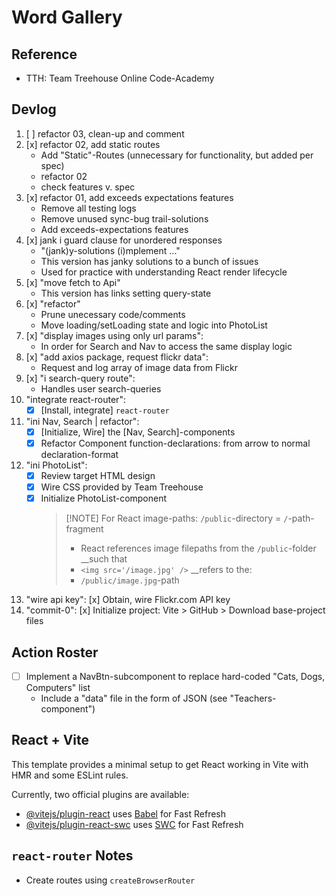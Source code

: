 

# Word Gallery

## Reference
- TTH: Team Treehouse Online Code-Academy

## Devlog
1. [ ] refactor 03, clean-up and comment
1. [x] refactor 02, add static routes
   - Add "Static"-Routes (unnecessary for functionality, but added per spec)
   - refactor 02
   - check features v. spec
1. [x] refactor 01, add exceeds expectations features
   - Remove all testing logs
   - Remove unused sync-bug trail-solutions
   - Add exceeds-expectations features
1. [x] jank i guard clause for unordered responses
   - "(jank)y-solutions (i)mplement ..."
   - This version has janky solutions to a bunch of issues
   - Used for practice with understanding React render lifecycle
1. [x] "move fetch to Api"
   - This version has links setting query-state
1. [x] "refactor"
   - Prune unecessary code/comments
   - Move loading/setLoading state and logic into PhotoList
1. [x] "display images using only url params":
   - In order for Search and Nav to access the same display logic
1. [x] "add axios package, request flickr data":
   - Request and log array of image data from Flickr
1. [x] "i search-query route":
   - Handles user search-queries
1. "integrate react-router":
   - [x] [Install, integrate] `react-router`
1. "ini Nav, Search | refactor":
   - [x] [Initialize, Wire] the [Nav, Search]-components
   - [x] Refactor Component function-declarations: from arrow to normal declaration-format
1. "ini PhotoList":
   - [x] Review target HTML design
   - [x] Wire CSS provided by Team Treehouse
   - [x] Initialize PhotoList-component
      > [!NOTE] For React image-paths: `/public`-directory = `/`-path-fragment
      > - React references image filepaths from the `/public`-folder __such that
      > - `<img src='/image.jpg' />` __refers to the:
      > - `/public/image.jpg`-path
1. "wire api key": [x] Obtain, wire Flickr.com API key
1. "commit-0": [x] Initialize project: Vite > GitHub > Download base-project files

## Action Roster
- [ ] Implement a NavBtn-subcomponent to replace hard-coded "Cats, Dogs, Computers" list
   - Include a "data" file in the form of JSON (see "Teachers-component")

## React + Vite

This template provides a minimal setup to get React working in Vite with HMR and some ESLint rules.

Currently, two official plugins are available:

- [@vitejs/plugin-react](https://github.com/vitejs/vite-plugin-react/blob/main/packages/plugin-react/README.md) uses [Babel](https://babeljs.io/) for Fast Refresh
- [@vitejs/plugin-react-swc](https://github.com/vitejs/vite-plugin-react-swc) uses [SWC](https://swc.rs/) for Fast Refresh

## `react-router` Notes
- Create routes using `createBrowserRouter`

